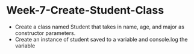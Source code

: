 # Week-7-Create-Student-Class
- Create a class named Student that takes in name, age, and major as constructor parameters.
- Create an instance of student saved to a variable and console.log the variable
